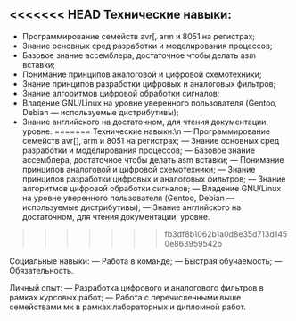 <<<<<<< HEAD
Технические навыки:
-------

- Программирование семейств avr[, arm и 8051 на регистрах\;
- Знание основных сред разработки и моделирования процессов;
- Базовое знание ассемблера, достаточное чтобы делать asm вставки;
- Понимание принципов аналоговой и цифровой схемотехники;
- Знание принципов разработки цифровых и аналоговых фильтров;
- Знание алгоритмов цифровой обработки сигналов;
- Владение GNU/Linux на уровне уверенного пользователя (Gentoo, Debian — используемые дистрибутивы);
- Знание английского на достаточном, для чтения документации, уровне.
=======
Технические навыки:\n
— Программирование семейств avr[], arm и 8051 на регистрах\;
— Знание основных сред разработки и моделирования процессов;
— Базовое знание ассемблера, достаточное чтобы делать asm вставки;
— Понимание принципов аналоговой и цифровой схемотехники;
— Знание принципов разработки цифровых и аналоговых фильтров;
— Знание алгоритмов цифровой обработки сигналов;
— Владение GNU/Linux на уровне уверенного пользователя (Gentoo, Debian — используемые дистрибутивы);
— Знание английского на достаточном, для чтения документации, уровне.
>>>>>>> fb3df8b1062b1a0d8e35d713d1450e863959542b

Социальные навыки:
— Работа в команде;
— Быстрая обучаемость;
— Обязательность.

Личный опыт:
— Разработка цифрового и аналогового фильтров в рамках курсовых работ;
— Работа с перечисленными выше семействами мк в рамках лабораторных и дипломной работ.
